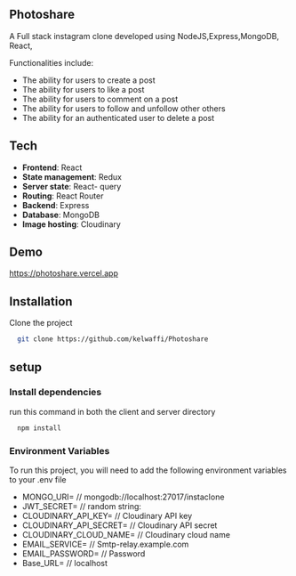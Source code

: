 ## Photoshare

A Full stack instagram clone developed using NodeJS,Express,MongoDB, React, 

Functionalities include:

* The ability for users to create a post
* The ability for users to like a post
* The ability for users to comment on a post
* The ability for users to follow and unfollow other others
* The ability for an authenticated user to delete a post 

## Tech

* **Frontend**: React
* **State management**: Redux
* **Server state**: React- query
* **Routing**: React Router
* **Backend**: Express
* **Database**: MongoDB
* **Image hosting**: Cloudinary

## Demo
https://photoshare.vercel.app

## Installation

Clone the project

```bash
  git clone https://github.com/kelwaffi/Photoshare
```
## setup
 ### Install dependencies
run this command in both the client and server directory
```bash
  npm install
```
### Environment Variables

To run this project, you will need to add the following environment variables to your .env file
- MONGO_URI= // mongodb://localhost:27017/instaclone
- JWT_SECRET= // random string: 
- CLOUDINARY_API_KEY= // Cloudinary API key
- CLOUDINARY_API_SECRET= // Cloudinary API secret
- CLOUDINARY_CLOUD_NAME= // Cloudinary cloud name
- EMAIL_SERVICE= // Smtp-relay.example.com
- EMAIL_PASSWORD= // Password
- Base_URL= // localhost

